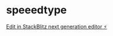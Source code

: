 # speeedtype

[Edit in StackBlitz next generation editor ⚡️](https://stackblitz.com/~/github.com/wiktorlazar/speeedtype)